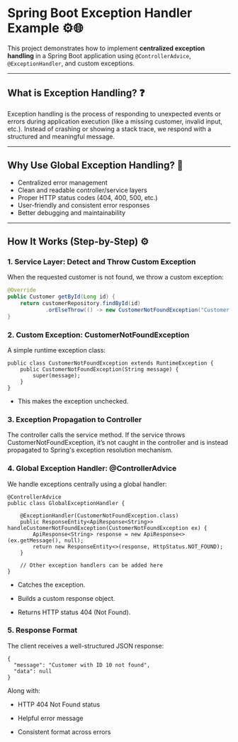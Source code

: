 # Spring Boot Exception Handler Example ⚙️🌐

This project demonstrates how to implement **centralized exception handling** in a Spring Boot application using `@ControllerAdvice`, `@ExceptionHandler`, and custom exceptions.

---

## What is Exception Handling? ❓ 

Exception handling is the process of responding to unexpected events or errors during application execution (like a missing customer, invalid input, etc.). Instead of crashing or showing a stack trace, we respond with a structured and meaningful message.

---

## Why Use Global Exception Handling? 🎯 

-  Centralized error management
-  Clean and readable controller/service layers
-  Proper HTTP status codes (404, 400, 500, etc.)
-  User-friendly and consistent error responses
-  Better debugging and maintainability

---

## How It Works (Step-by-Step) ⚙️

### 1. Service Layer: Detect and Throw Custom Exception

When the requested customer is not found, we throw a custom exception:

```java
@Override
public Customer getById(Long id) {
    return customerRepository.findById(id)
            .orElseThrow(() -> new CustomerNotFoundException("Customer with ID " + id + " not found"));
}
```
### 2. Custom Exception: CustomerNotFoundException

A simple runtime exception class:
```
public class CustomerNotFoundException extends RuntimeException {
    public CustomerNotFoundException(String message) {
        super(message);
    }
}
```
  -  This makes the exception unchecked.

### 3. Exception Propagation to Controller

The controller calls the service method. If the service throws CustomerNotFoundException, it’s not caught in the controller and is instead propagated to Spring's exception resolution mechanism.

### 4. Global Exception Handler: @ControllerAdvice

We handle exceptions centrally using a global handler:

```
@ControllerAdvice
public class GlobalExceptionHandler {

    @ExceptionHandler(CustomerNotFoundException.class)
    public ResponseEntity<ApiResponse<String>> handleCustomerNotFoundException(CustomerNotFoundException ex) {
        ApiResponse<String> response = new ApiResponse<>(ex.getMessage(), null);
        return new ResponseEntity<>(response, HttpStatus.NOT_FOUND);
    }

    // Other exception handlers can be added here
}
```

  - Catches the exception.

  - Builds a custom response object.

  - Returns HTTP status 404 (Not Found).

### 5. Response Format

The client receives a well-structured JSON response:

```
{
  "message": "Customer with ID 10 not found",
  "data": null
}
```
Along with:
  -  HTTP 404 Not Found status

  -  Helpful error message

  -  Consistent format across errors


